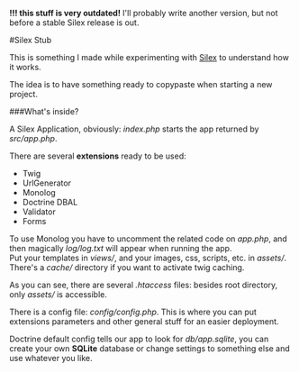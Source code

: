 **!!! this stuff is very outdated!** I'll probably write another version, but not before a stable Silex release is out.

#Silex Stub

This is something I made while experimenting with [Silex](https://github.com/fabpot/Silex) to understand how it works.

The idea is to have something ready to copypaste when starting a new project.

###What's inside?

A Silex Application, obviously: _index.php_ starts the app returned by _src/app.php_.

There are several **extensions** ready to be used:

+ Twig
+ UrlGenerator
+ Monolog
+ Doctrine DBAL
+ Validator
+ Forms

To use Monolog you have to uncomment the related code on _app.php_,
and then magically _log/log.txt_ will appear when running the app.  
Put your templates in _views/_, and your images, css, scripts, etc. in _assets/_.  
There's a _cache/_ directory if you want to activate twig caching.

As you can see, there are several _.htaccess_ files: besides root directory,
only _assets/_ is accessible.

There is a config file: _config/config.php_. This is where you can put extensions parameters
and other general stuff for an easier deployment.

Doctrine default config tells our app to look for _db/app.sqlite_, you can create your own **SQLite** database
or change settings to something else and use whatever you like.
